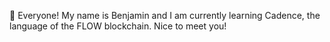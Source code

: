 🌱 Everyone! My name is Benjamin and I am currently learning Cadence, the language of the FLOW blockchain. Nice to meet you!
